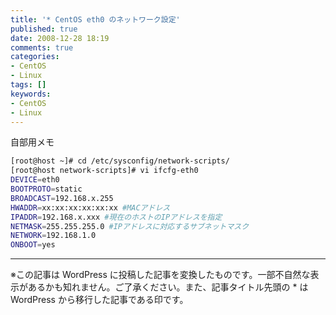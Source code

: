 ```yaml
---
title: '* CentOS eth0 のネットワーク設定'
published: true
date: 2008-12-28 18:19
comments: true
categories:
- CentOS
- Linux
tags: []
keywords:
- CentOS
- Linux
---
```

自部用メモ

```sh
[root@host ~]# cd /etc/sysconfig/network-scripts/
[root@host network-scripts]# vi ifcfg-eth0
DEVICE=eth0
BOOTPROTO=static
BROADCAST=192.168.x.255
HWADDR=xx:xx:xx:xx:xx:xx #MACアドレス
IPADDR=192.168.x.xxx #現在のホストのIPアドレスを指定
NETMASK=255.255.255.0 #IPアドレスに対応するサブネットマスク
NETWORK=192.168.1.0
ONBOOT=yes
```

---
※この記事は WordPress に投稿した記事を変換したものです。一部不自然な表示があるかも知れません。ご了承ください。また、記事タイトル先頭の * は WordPress から移行した記事である印です。

